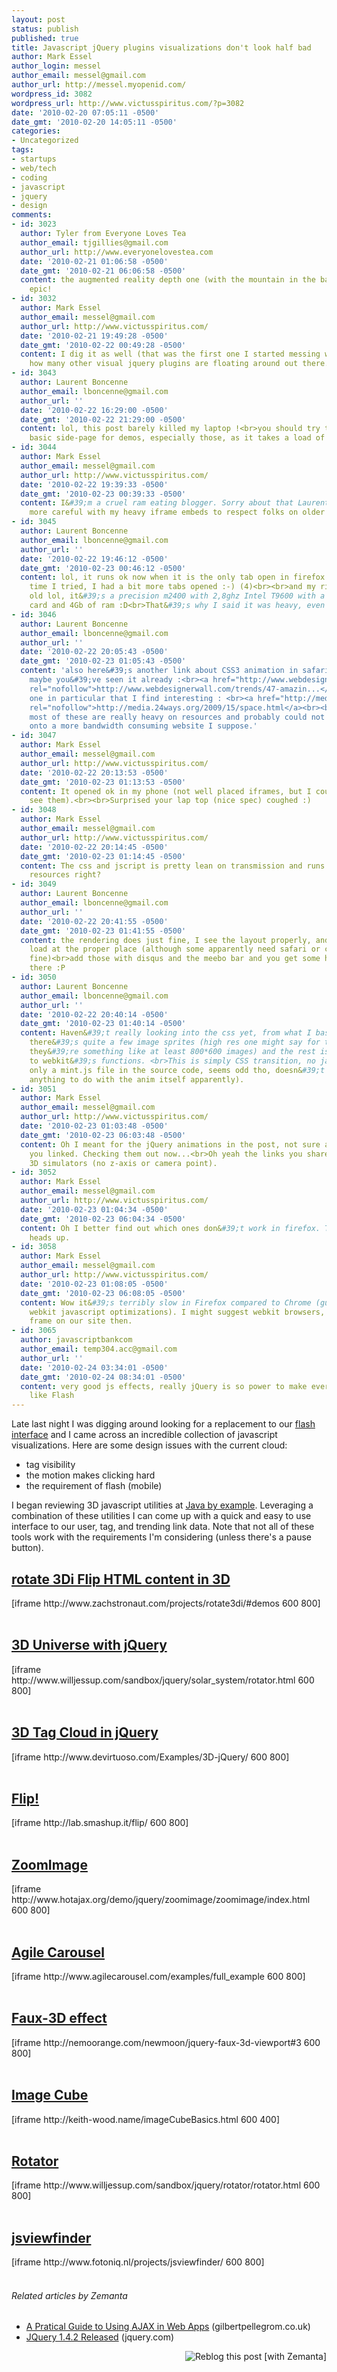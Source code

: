 ```yaml
---
layout: post
status: publish
published: true
title: Javascript jQuery plugins visualizations don't look half bad
author: Mark Essel
author_login: messel
author_email: messel@gmail.com
author_url: http://messel.myopenid.com/
wordpress_id: 3082
wordpress_url: http://www.victusspiritus.com/?p=3082
date: '2010-02-20 07:05:11 -0500'
date_gmt: '2010-02-20 14:05:11 -0500'
categories:
- Uncategorized
tags:
- startups
- web/tech
- coding
- javascript
- jquery
- design
comments:
- id: 3023
  author: Tyler from Everyone Loves Tea
  author_email: tjgillies@gmail.com
  author_url: http://www.everyonelovestea.com
  date: '2010-02-21 01:06:58 -0500'
  date_gmt: '2010-02-21 06:06:58 -0500'
  content: the augmented reality depth one (with the mountain in the background) is
    epic!
- id: 3032
  author: Mark Essel
  author_email: messel@gmail.com
  author_url: http://www.victusspiritus.com/
  date: '2010-02-21 19:49:28 -0500'
  date_gmt: '2010-02-22 00:49:28 -0500'
  content: I dig it as well (that was the first one I started messing with). I wonder
    how many other visual jquery plugins are floating around out there.
- id: 3043
  author: Laurent Boncenne
  author_email: lboncenne@gmail.com
  author_url: ''
  date: '2010-02-22 16:29:00 -0500'
  date_gmt: '2010-02-22 21:29:00 -0500'
  content: lol, this post barely killed my laptop !<br>you should try to set up some
    basic side-page for demos, especially those, as it takes a load of ram to process.
- id: 3044
  author: Mark Essel
  author_email: messel@gmail.com
  author_url: http://www.victusspiritus.com/
  date: '2010-02-22 19:39:33 -0500'
  date_gmt: '2010-02-23 00:39:33 -0500'
  content: I&#39;m a cruel ram eating blogger. Sorry about that Laurent I should be
    more careful with my heavy iframe embeds to respect folks on older rigs.
- id: 3045
  author: Laurent Boncenne
  author_email: lboncenne@gmail.com
  author_url: ''
  date: '2010-02-22 19:46:12 -0500'
  date_gmt: '2010-02-23 00:46:12 -0500'
  content: lol, it runs ok now when it is the only tab open in firefox.<br>The first
    time I tried, I had a bit more tabs opened :-) (4)<br><br>and my rig is not that
    old lol, it&#39;s a precision m2400 with 2,8ghz Intel T9600 with a quadroFX video
    card and 4Gb of ram :D<br>That&#39;s why I said it was heavy, even for me.
- id: 3046
  author: Laurent Boncenne
  author_email: lboncenne@gmail.com
  author_url: ''
  date: '2010-02-22 20:05:43 -0500'
  date_gmt: '2010-02-23 01:05:43 -0500'
  content: 'also here&#39;s another link about CSS3 animation in safari and chrome,
    maybe you&#39;ve seen it already :<br><a href="http://www.webdesignerwall.com/trends/47-amazing-css3-animation-demos/"
    rel="nofollow">http://www.webdesignerwall.com/trends/47-amazin...</a><br>there&#39;s
    one in particular that I find interesting : <br><a href="http://media.24ways.org/2009/15/space.html"
    rel="nofollow">http://media.24ways.org/2009/15/space.html</a><br><br>Then again,
    most of these are really heavy on resources and probably could not be applied
    onto a more bandwidth consuming website I suppose.'
- id: 3047
  author: Mark Essel
  author_email: messel@gmail.com
  author_url: http://www.victusspiritus.com/
  date: '2010-02-22 20:13:53 -0500'
  date_gmt: '2010-02-23 01:13:53 -0500'
  content: It opened ok in my phone (not well placed iframes, but I could at least
    see them).<br><br>Surprised your lap top (nice spec) coughed :)
- id: 3048
  author: Mark Essel
  author_email: messel@gmail.com
  author_url: http://www.victusspiritus.com/
  date: '2010-02-22 20:14:45 -0500'
  date_gmt: '2010-02-23 01:14:45 -0500'
  content: The css and jscript is pretty lean on transmission and runs with local
    resources right?
- id: 3049
  author: Laurent Boncenne
  author_email: lboncenne@gmail.com
  author_url: ''
  date: '2010-02-22 20:41:55 -0500'
  date_gmt: '2010-02-23 01:41:55 -0500'
  content: the rendering does just fine, I see the layout properly, and the iframes
    load at the proper place (although some apparently need safari or chrome to work
    fine)<br>add those with disqus and the meebo bar and you get some heavy js calls
    there :P
- id: 3050
  author: Laurent Boncenne
  author_email: lboncenne@gmail.com
  author_url: ''
  date: '2010-02-22 20:40:14 -0500'
  date_gmt: '2010-02-23 01:40:14 -0500'
  content: Haven&#39;t really looking into the css yet, from what I basically understand,
    there&#39;s quite a few image sprites (high res one might say for the web, since
    they&#39;re something like at least 800*600 images) and the rest is executed thanks
    to webkit&#39;s functions. <br>This is simply CSS transition, no javascript (there&#39;s
    only a mint.js file in the source code, seems odd tho, doesn&#39;t really have
    anything to do with the anim itself apparently).
- id: 3051
  author: Mark Essel
  author_email: messel@gmail.com
  author_url: http://www.victusspiritus.com/
  date: '2010-02-23 01:03:48 -0500'
  date_gmt: '2010-02-23 06:03:48 -0500'
  content: Oh I meant for the jQuery animations in the post, not sure about the ones
    you linked. Checking them out now...<br>Oh yeah the links you shared aren&#39;t
    3D simulators (no z-axis or camera point).
- id: 3052
  author: Mark Essel
  author_email: messel@gmail.com
  author_url: http://www.victusspiritus.com/
  date: '2010-02-23 01:04:34 -0500'
  date_gmt: '2010-02-23 06:04:34 -0500'
  content: Oh I better find out which ones don&#39;t work in firefox. Thanks for the
    heads up.
- id: 3058
  author: Mark Essel
  author_email: messel@gmail.com
  author_url: http://www.victusspiritus.com/
  date: '2010-02-23 01:08:05 -0500'
  date_gmt: '2010-02-23 06:08:05 -0500'
  content: Wow it&#39;s terribly slow in Firefox compared to Chrome (guess it&#39;s
    webkit javascript optimizations). I might suggest webkit browsers, and/or Chrome
    frame on our site then.
- id: 3065
  author: javascriptbankcom
  author_email: temp304.acc@gmail.com
  author_url: ''
  date: '2010-02-24 03:34:01 -0500'
  date_gmt: '2010-02-24 08:34:01 -0500'
  content: very good js effects, really jQuery is so power to make everything look
    like Flash
---
```

<p>Late last night I was digging around looking for a replacement to our <a href="http://victusmedia.com">flash interface</a> and I came across an incredible collection of javascript visualizations. Here are some design issues with the current cloud:</p>
<ul>
<li>tag visibility</li>
<li>the motion makes clicking hard</li>
<li>the requirement of flash (mobile)</li>
</ul>
<p>I began reviewing 3D javascript utilities at <a href="http://javabyexample.wisdomplug.com/web-programming/47-javascript/90-9-best-jquery-3d-effect-plugins.html">Java by example</a>. Leveraging a combination of these utilities I can come up with a quick and easy to use interface to our user, tag, and trending link data. Note that not all of these tools work with the requirements I'm considering (unless there's a pause button).</p>
<h2><a href="http://www.zachstronaut.com/projects/rotate3di/#demos">rotate 3Di Flip HTML content in 3D</a></h2>
<p>[iframe http://www.zachstronaut.com/projects/rotate3di/#demos 600 800]<br />
<br></p>
<h2><a href="http://blog.jquery.com/2006/08/01/3d-universe-with-jquery/">3D Universe with jQuery</a></h2>
<p>[iframe http://www.willjessup.com/sandbox/jquery/solar_system/rotator.html 600 800]<br />
<br></p>
<h2><a href="http://www.devirtuoso.com/2009/08/how-to-create-a-3d-tag-cloud-in-jquery/">3D Tag Cloud in jQuery</a></h2>
<p>[iframe http://www.devirtuoso.com/Examples/3D-jQuery/ 600 800]<br />
<br></p>
<h2><a href="http://lab.smashup.it/flip/">Flip!</a></h2>
<p>[iframe http://lab.smashup.it/flip/ 600 800]<br />
<br></p>
<h2><a href="http://www.hotajax.org/demo/jquery/zoomimage/zoomimage/index.html">ZoomImage</a></h2>
<p>[iframe http://www.hotajax.org/demo/jquery/zoomimage/zoomimage/index.html 600 800]<br />
<br></p>
<h2><a href="http://www.agilecarousel.com/examples/full_example">Agile Carousel</a></h2>
<p>[iframe http://www.agilecarousel.com/examples/full_example 600 800]<br />
<br></p>
<h2><a href="http://nemoorange.com/newmoon/jquery-faux-3d-viewport#3">Faux-3D effect</a></h2>
<p>[iframe http://nemoorange.com/newmoon/jquery-faux-3d-viewport#3 600 800]<br />
<br></p>
<h2><a href="http://keith-wood.name/imageCube.html">Image Cube</a></h2>
<p>[iframe http://keith-wood.name/imageCubeBasics.html 600 400]<br />
<br></p>
<h2><a href="http://www.willjessup.com/sandbox/jquery/rotator/rotator.html">Rotator</a></h2>
<p>[iframe http://www.willjessup.com/sandbox/jquery/rotator/rotator.html 600 800]<br />
<br></p>
<h2><a href="http://code.google.com/p/jsviewfinder/">jsviewfinder</a></h2>
<p>[iframe http://www.fotoniq.nl/projects/jsviewfinder/ 600 800]<br />
<br></p>
<h6 class="zemanta-related-title" style="font-size:1em;">Related articles by Zemanta</h6>
<ul class="zemanta-article-ul">
<li class="zemanta-article-ul-li"><a href="http://www.gilbertpellegrom.co.uk/a-pratical-guide-to-using-ajax-in-web-apps/">A Pratical Guide to Using AJAX in Web Apps</a> (gilbertpellegrom.co.uk)</li>
<li class="zemanta-article-ul-li"><a href="http://blog.jquery.com/2010/02/19/jquery-142-released/">JQuery 1.4.2 Released</a> (jquery.com)</li>
</ul>
<div class="zemanta-pixie" style="margin-top:10px;height:15px"><a class="zemanta-pixie-a" href="http://reblog.zemanta.com/zemified/9107ec07-cdbd-4959-919f-6acad560ff13/" title="Reblog this post [with Zemanta]"><img class="zemanta-pixie-img" src="http://img.zemanta.com/reblog_e.png?x-id=9107ec07-cdbd-4959-919f-6acad560ff13" alt="Reblog this post [with Zemanta]" style="border:none;float:right"></a><span class="zem-script more-related pretty-attribution"><script type="text/javascript" src="http://static.zemanta.com/readside/loader.js" defer="defer"></script></span></div>
